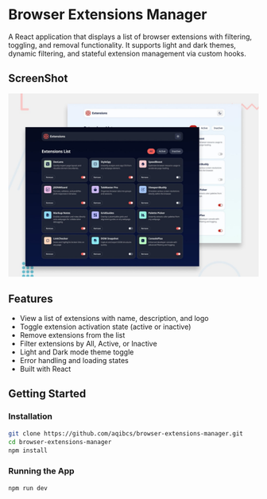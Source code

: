 # Browser Extensions Manager

A React application that displays a list of browser extensions with filtering, toggling, and removal functionality. It supports light and dark themes, dynamic filtering, and stateful extension management via custom hooks.

## ScreenShot
![project screenshot](./preview.jpg)

## Features

- View a list of extensions with name, description, and logo
- Toggle extension activation state (active or inactive)
- Remove extensions from the list
- Filter extensions by All, Active, or Inactive
- Light and Dark mode theme toggle
- Error handling and loading states
- Built with React


## Getting Started

### Installation

```bash
git clone https://github.com/aqibcs/browser-extensions-manager.git
cd browser-extensions-manager
npm install
```

### Running the App

```bash
npm run dev
```

